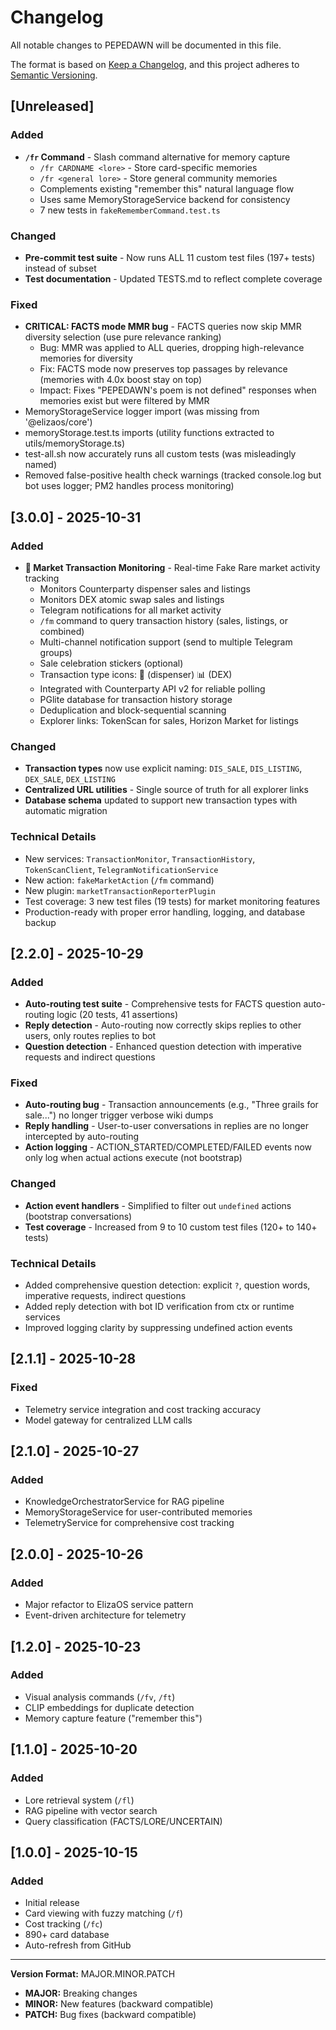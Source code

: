 # Changelog

All notable changes to PEPEDAWN will be documented in this file.

The format is based on [Keep a Changelog](https://keepachangelog.com/en/1.0.0/),
and this project adheres to [Semantic Versioning](https://semver.org/spec/v2.0.0.html).

## [Unreleased]

### Added
- **`/fr` Command** - Slash command alternative for memory capture
  - `/fr CARDNAME <lore>` - Store card-specific memories
  - `/fr <general lore>` - Store general community memories
  - Complements existing "remember this" natural language flow
  - Uses same MemoryStorageService backend for consistency
  - 7 new tests in `fakeRememberCommand.test.ts`

### Changed
- **Pre-commit test suite** - Now runs ALL 11 custom test files (197+ tests) instead of subset
- **Test documentation** - Updated TESTS.md to reflect complete coverage

### Fixed
- **CRITICAL: FACTS mode MMR bug** - FACTS queries now skip MMR diversity selection (use pure relevance ranking)
  - Bug: MMR was applied to ALL queries, dropping high-relevance memories for diversity
  - Fix: FACTS mode now preserves top passages by relevance (memories with 4.0x boost stay on top)
  - Impact: Fixes "PEPEDAWN's poem is not defined" responses when memories exist but were filtered by MMR
- MemoryStorageService logger import (was missing from '@elizaos/core')
- memoryStorage.test.ts imports (utility functions extracted to utils/memoryStorage.ts)
- test-all.sh now accurately runs all custom tests (was misleadingly named)
- Removed false-positive health check warnings (tracked console.log but bot uses logger; PM2 handles process monitoring)

## [3.0.0] - 2025-10-31

### Added
- **🎯 Market Transaction Monitoring** - Real-time Fake Rare market activity tracking
  - Monitors Counterparty dispenser sales and listings
  - Monitors DEX atomic swap sales and listings
  - Telegram notifications for all market activity
  - `/fm` command to query transaction history (sales, listings, or combined)
  - Multi-channel notification support (send to multiple Telegram groups)
  - Sale celebration stickers (optional)
  - Transaction type icons: 🎰 (dispenser) 📊 (DEX)
  - Integrated with Counterparty API v2 for reliable polling
  - PGlite database for transaction history storage
  - Deduplication and block-sequential scanning
  - Explorer links: TokenScan for sales, Horizon Market for listings

### Changed
- **Transaction types** now use explicit naming: `DIS_SALE`, `DIS_LISTING`, `DEX_SALE`, `DEX_LISTING`
- **Centralized URL utilities** - Single source of truth for all explorer links
- **Database schema** updated to support new transaction types with automatic migration

### Technical Details
- New services: `TransactionMonitor`, `TransactionHistory`, `TokenScanClient`, `TelegramNotificationService`
- New action: `fakeMarketAction` (`/fm` command)
- New plugin: `marketTransactionReporterPlugin`
- Test coverage: 3 new test files (19 tests) for market monitoring features
- Production-ready with proper error handling, logging, and database backup

## [2.2.0] - 2025-10-29

### Added
- **Auto-routing test suite** - Comprehensive tests for FACTS question auto-routing logic (20 tests, 41 assertions)
- **Reply detection** - Auto-routing now correctly skips replies to other users, only routes replies to bot
- **Question detection** - Enhanced question detection with imperative requests and indirect questions

### Fixed
- **Auto-routing bug** - Transaction announcements (e.g., "Three grails for sale...") no longer trigger verbose wiki dumps
- **Reply handling** - User-to-user conversations in replies are no longer intercepted by auto-routing
- **Action logging** - ACTION_STARTED/COMPLETED/FAILED events now only log when actual actions execute (not bootstrap)

### Changed
- **Action event handlers** - Simplified to filter out `undefined` actions (bootstrap conversations)
- **Test coverage** - Increased from 9 to 10 custom test files (120+ to 140+ tests)

### Technical Details
- Added comprehensive question detection: explicit `?`, question words, imperative requests, indirect questions
- Added reply detection with bot ID verification from ctx or runtime services
- Improved logging clarity by suppressing undefined action events

## [2.1.1] - 2025-10-28

### Fixed
- Telemetry service integration and cost tracking accuracy
- Model gateway for centralized LLM calls

## [2.1.0] - 2025-10-27

### Added
- KnowledgeOrchestratorService for RAG pipeline
- MemoryStorageService for user-contributed memories
- TelemetryService for comprehensive cost tracking

## [2.0.0] - 2025-10-26

### Added
- Major refactor to ElizaOS service pattern
- Event-driven architecture for telemetry

## [1.2.0] - 2025-10-23

### Added
- Visual analysis commands (`/fv`, `/ft`)
- CLIP embeddings for duplicate detection
- Memory capture feature ("remember this")

## [1.1.0] - 2025-10-20

### Added
- Lore retrieval system (`/fl`)
- RAG pipeline with vector search
- Query classification (FACTS/LORE/UNCERTAIN)

## [1.0.0] - 2025-10-15

### Added
- Initial release
- Card viewing with fuzzy matching (`/f`)
- Cost tracking (`/fc`)
- 890+ card database
- Auto-refresh from GitHub

---

**Version Format:** MAJOR.MINOR.PATCH
- **MAJOR:** Breaking changes
- **MINOR:** New features (backward compatible)
- **PATCH:** Bug fixes (backward compatible)


